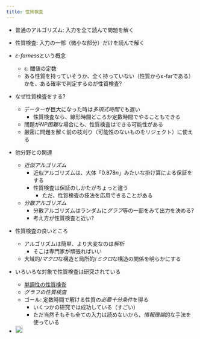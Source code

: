 ```yaml
---
title: 性質検査
---
```


* 普通のアルゴリズム: 入力を全て読んで問題を解く

* 性質検査: 入力の一部（微小な部分）だけを読んで解く

* *ε-farness*という概念
  
  * ε: 閾値の定数
  * ある性質を持っていそうか、全く持っていない（性質からε-farである）かを、ある確率で判定するのが性質検査?
* なぜ性質検査をする?
  
  * データーが巨大になった時は*多項式時間*でも遅い
    * 性質検査なら、線形時間どころか定数時間でやることもできる
  * 問題が*NP困難*な場合にも、性質検査はできる可能性がある
  * 厳密に問題を解く前の枝刈り（可能性のないものをリジェクト）に使える
* 他分野との関連
  
  * *近似アルゴリズム*
    * 近似アルゴリズムは、大体「$0.878n$」みたいな掛け算による保証をする
    * 性質検査は保証のしかたがちょっと違う
      * ただ、性質検査の技法を応用できることがある
  * *分散アルゴリズム*
    * 分散アルゴリズムはランダムに*グラフ*等の一部をみて出力を決める?
    * 考え方が性質検査と近い?
* 性質検査の良いところ
  
  * アルゴリズムは簡単、より大変なのは*解析*
    * そこは専門家が頑張ればいい
  * 大域的/*マクロ*な構造と局所的/*ミクロ*な構造の関係を明らかにする
* いろいろな対象で性質検査は研究されている
  
  * [単調性の性質検査](%E5%8D%98%E8%AA%BF%E6%80%A7%E3%81%AE%E6%80%A7%E8%B3%AA%E6%A4%9C%E6%9F%BB.md)
  * *グラフの性質検査*
  * ゴール: 定数時間で解ける性質の*必要十分条件*を得る
    * いくつかの研究では成功している（すごい）
    * ただ当然そもそも全ての入力は読めないから、*情報理論*的な手法を使っている
* <img src='https://scrapbox.io/api/pages/blu3mo-public/情報科学の達人/icon' alt='情報科学の達人.icon' height="19.5"/>
